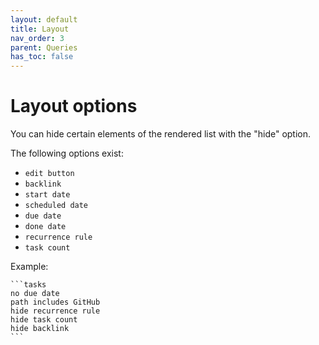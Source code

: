 ```yaml
---
layout: default
title: Layout
nav_order: 3
parent: Queries
has_toc: false
---
```


# Layout options
You can hide certain elements of the rendered list with the "hide" option.

The following options exist:

- `edit button`
- `backlink`
- `start date`
- `scheduled date`
- `due date`
- `done date`
- `recurrence rule`
- `task count`

Example:

    ```tasks
    no due date
    path includes GitHub
    hide recurrence rule
    hide task count
    hide backlink
    ```
